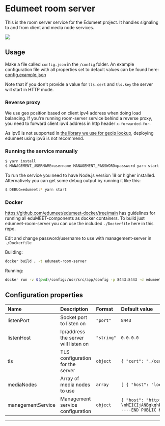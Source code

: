 # Edumeet room server

This is the room server service for the Edumeet project.
It handles signaling to and from client and media node services.

![](img/edumeet-room-server.drawio.png)

## Usage

Make a file called `config.json` in the `/config` folder. An example configuration file with all properties set to default values can be found here:
[config.example.json](config/config.example.json)

Note that if you don't provide a value for `tls.cert` and `tls.key` the server will start in HTTP mode.

### Reverse proxy
We use geo position based on client ipv4 address when doing load balancing.
If you're running room-server service behind a reverse proxy, you need to forward client ipv4 address in http header `x-forwarded-for`.

As ipv6 is not supported in [the library we use for geoip lookup](https://github.com/geoip-lite/node-geoip), deploying edumeet using ipv6 is not recommend.

### Running the service manually

```bash
$ yarn install
$ MANAGEMENT_USERNAME=username MANAGEMENT_PASSWORD=password yarn start
```

To run the service you need to have Node.js version 18 or higher installed. Alternatively you can get some debug output by running it like this:

```bash
$ DEBUG=edumeet:* yarn start
```

### Docker
https://github.com/edumeet/edumeet-docker/tree/main has guidelines for running all eduMEET-components as docker containers.
To build just edumeet-room-server you can use the included `./Dockerfile` here in this repo.

Edit and change password/username to use with management-server in `./Dockerfile` 

Building: 
```bash 
docker build . -t edumeet-room-server
```

Running: 
```bash 
docker run -v $(pwd)/config:/usr/src/app/config -p 8443:8443 -d edumeet-room-server
```
## Configuration properties

| Name | Description | Format | Default value |
| :--- | :---------- | :----- | :------------ |
| listenPort | Socket port to listen on | `"port"` | ``8443`` |
| listenHost | Ip/address the server will listen on | `"string"` | ``0.0.0.0``
| tls | TLS configuration for the server | `object` | ``{ "cert": "./certs edumeet-demo-cert.pem", "key": "./certs/edumeet-demo-key.pem"}`` |
| mediaNodes | Array of media nodes to use | `array` | ``[ { "host": "localhost", "port": 3000, "secret": "secret-shared-with-media-node", "latitude": 63.430481, "longitude": 10.394964 } ]`` |
| managementService | Management service configuration | `object` | ``{	"host": "http://localhost:3030", "jwtPublicKeys": [	"-----BEGIN PUBLIC KEY-----\nMIICIjANBgkqhkiG9w0BAQEFAAOCAg8AMIICCgKCAgEAwO5DNSj3KSWpC4yFw0pP\nY6cmJPb3H6HzmbehugHMl+l0UFAr+eNeGKgXiKPFEGqWTMJg8mK72FNCLP+u/uBn\n8LhYOghIFUsiO9HZwEUH9rtN2L1nXOYKY/dckEVECMxjVnwsEilp+nV9AKncns7k\n37ERT+AhgmKYsIbZx8HL2KIsLEZhnZahTY2Iyw149hBzNFTwSKW9QssbPAL0RRl4\nydUHNnhMP21ElsQ0McQQae6C0bCejNMpiDFc0MqjzcnI4o0zH/nTIR68dNXTmZBa\nsoqvTsly3T9f3IkoDAd+NiYir4/4u43PlIrDB6RwMjsgjCKOrlLJoZFgcc2xORO5\nJTk8NKXg4AgTezs62izUz/kR90H/TXL87oiBQqIQ0XpDsiy5IPwkcUllv8f/q4oZ\n9wrV7/zdKTiHGI6OaIeNNYH726jTcUAadOzWuiyLAj99ki0ZZimUYwSPbZJ4NbHD\nFMVO/gAkTvuk0PZW1vsrqXdyFkuYk/2lUufrTYyOCDpyHE6GQuraC9qawsF/pL85\njolO9ea5zbVdBLAIThUDMvxp3c8sYuZfsapryiWqpcFokLJ/it6f/M9JFnL5WR0E\nY554QO73Qet5e/xXdTmqbFcqUcL1xQLHlPZsKjocEcPM7rXBLeUGxk7/OUPPgSaE\nM/ijCSi/4aqDk2lPSdzG1RsCAwEAAQ==\n-----END PUBLIC KEY-----\n" ] }`` |
---
